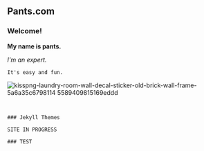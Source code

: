 ## Pants.com

### Welcome!

**My name is pants.**

_I'm an expert._

`It's easy and fun.`




![kisspng-laundry-room-wall-decal-sticker-old-brick-wall-frame-5a6a35c6798114 5589409815169eddd](https://user-images.githubusercontent.com/97843561/149683250-af916731-7e96-4ddb-9ea3-58a6bba46822.png)




```


### Jekyll Themes

SITE IN PROGRESS

### TEST

